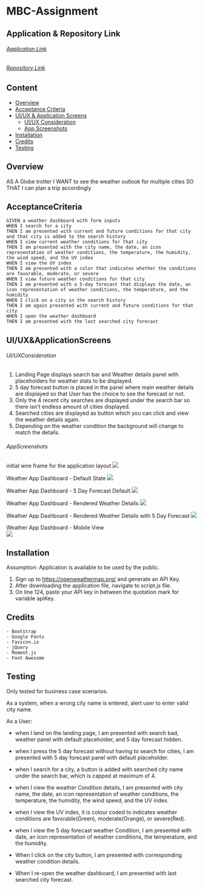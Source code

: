 # MBC-Assignment 

## Application & Repository Link

###### [Application Link](https://suji-gith.github.io/MBC-WeatherDashboard/WeatherDashboard.html)

###### [Repository Link](https://github.com/Suji-GitH/MBC-WeatherDashboard)

## Content
- [Overview](#Overview)
- [Acceptance Criteria](#AcceptanceCriteria)
- [UI/UX & Application Screens](#UI/UX&ApplicationScreens)
    - [UI/UX Consideration](#UI/UXConsideration)
    - [App Screenshots](#AppScreenshots)
- [Installation](#Installation) 
- [Credits](#Credits)
- [Testing](#Testing)

## Overview

AS A Globe trotter 
I WANT to see the weather outlook for multiple cities
SO THAT I can plan a trip accordingly

## AcceptanceCriteria

```
GIVEN a weather dashboard with form inputs
WHEN I search for a city
THEN I am presented with current and future conditions for that city and that city is added to the search history
WHEN I view current weather conditions for that city
THEN I am presented with the city name, the date, an icon representation of weather conditions, the temperature, the humidity, the wind speed, and the UV index
WHEN I view the UV index
THEN I am presented with a color that indicates whether the conditions are favorable, moderate, or severe
WHEN I view future weather conditions for that city
THEN I am presented with a 5-day forecast that displays the date, an icon representation of weather conditions, the temperature, and the humidity
WHEN I click on a city in the search history
THEN I am again presented with current and future conditions for that city
WHEN I open the weather dashboard
THEN I am presented with the last searched city forecast
```

## UI/UX&ApplicationScreens

###### UI/UXConsideration

1. Landing Page displays search bar and Weather details panel with placeholders for weather stats to be displayed. 
2. 5 day forecast button is placed in the panel where main weather details are displayed so that User has the choice to see the forecast or not. 
3. Only the 4 recent city searches are displayed under the search bar so there isn't endless amount of cities displayed. 
4. Searched cities are displayed as button which you can click and view the weather details again. 
5. Depending on the weather condition the background will change to match the details.


###### AppScreenshots

initial wire frame for the application layout
<img src = "./assets/img/ScreenShots/Initial_wireframe.jpg">

Weather App Dashboard - Default State
<img src = "./assets/img/ScreenShots/LandingPage.jpg">

Weather App Dashboard - 5 Day Forecast Default
<img src = "./assets/img/ScreenShots/LandingPage5.jpg">

Weather App Dashboard - Rendered Weather Details 
<img src = "./assets/img/ScreenShots/SearchedView.jpg">

Weather App Dashboard - Rendered Weather Details with 5 Day Forecast
<img src = "./assets/img/ScreenShots/SearchedView5.jpg">

Weather App Dashboard - Mobile View <br>
<img src = "./assets/img/ScreenShots/MobileView.jpg">

## Installation

Assumption: Application is available to be used by the public.

1. Sign up to https://openweathermap.org/ and generate an API Key.
2. After downloading the application file, navigate to script.js file.  
3. On line 124, paste your API key in between the quotation mark for variable apiKey. 

## Credits

    - Bootstrap
    - Google Fonts
    - Favicon.io 
    - jQuery
    - Moment.js 
    - Font Awesome

## Testing
Only tested for business case scenarios.

As a system, when a wrong city name is entered, alert user to enter valid city name. 

As a User:

- when I land on the landing page, I am presented with search bad, weather panel with default placeholder, and 5 day forecast hidden. 

- when I press the 5 day forecast without having to search for cities, I am presented with 5 day forecast panel with default placeholder. 

- when I search for a city, a button is added with searched city name under the search bar, which is capped at maximum of 4. 

- when I view the weather Condition details, I am presented with city name, the date, an icon representation of weather conditions, the temperature, the humidity, the wind speed, and the UV index.

- when I view the UV index, it is colour coded to indicates weather conditions are favorable(Green), moderate(Orange), or severe(Red).

- when I view the 5 day forecast weather Condition, I am presented with date, an icon representation of weather conditions, the temperature, and the humidity.

- When I click on the city button, I am presented with corresponding weather condition details. 

- When I re-open the weather dashboard, I am presented with last searched city forecast. 
    
